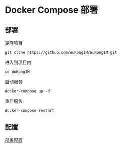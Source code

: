 # Docker Compose 部署


## 部署


克隆项目

```shell
git clone https://github.com/WuKongIM/WuKongIM.git

```

进入到项目内

```shell
cd WuKongIM
```

启动服务

```shell
docker-compose up -d
```

重启服务

```shell
docker-compose restart
```


## 配置

[部署配置](/guide/deploy-config)